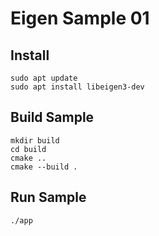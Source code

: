 # Eigen Sample 01

## Install

	sudo apt update
	sudo apt install libeigen3-dev

## Build Sample

	mkdir build
	cd build
	cmake ..
	cmake --build .

## Run Sample

	./app

